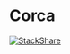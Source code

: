 # Corca

[![StackShare](http://img.shields.io/badge/tech-stack-0690fa.svg?style=flat)](https://stackshare.io/corca/corcas-tech-stack)
